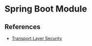 # Spring Boot Module

## References
- [Transport Layer Security](https://en.wikipedia.org/wiki/Transport_Layer_Security#Protocol_details)
